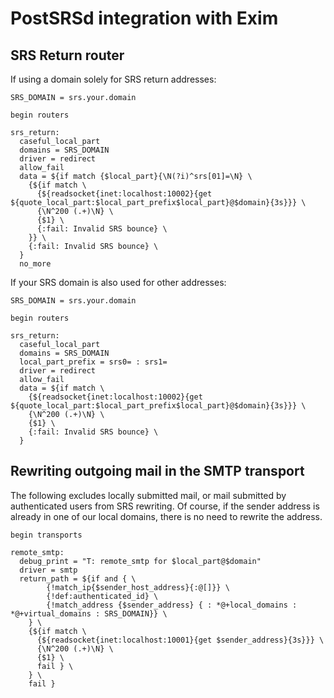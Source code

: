 PostSRSd integration with Exim
==============================

## SRS Return router

If using a domain solely for SRS return addresses:

    SRS_DOMAIN = srs.your.domain
    
    begin routers
    
    srs_return:
      caseful_local_part
      domains = SRS_DOMAIN
      driver = redirect
      allow_fail
      data = ${if match {$local_part}{\N(?i)^srs[01]=\N} \
    	{${if match \
    	  {${readsocket{inet:localhost:10002}{get ${quote_local_part:$local_part_prefix$local_part}@$domain}{3s}}} \
    	  {\N^200 (.+)\N} \
    	  {$1} \
    	  {:fail: Invalid SRS bounce} \
    	}} \
    	{:fail: Invalid SRS bounce} \
      }
      no_more

If your SRS domain is also used for other addresses:

    SRS_DOMAIN = srs.your.domain
    
    begin routers
    
    srs_return:
      caseful_local_part
      domains = SRS_DOMAIN
      local_part_prefix = srs0= : srs1=
      driver = redirect
      allow_fail
      data = ${if match \
        {${readsocket{inet:localhost:10002}{get ${quote_local_part:$local_part_prefix$local_part}@$domain}{3s}}} \
        {\N^200 (.+)\N} \
        {$1} \
        {:fail: Invalid SRS bounce} \
      }

## Rewriting outgoing mail in the SMTP transport

The following excludes locally submitted mail, or mail submitted by authenticated
users from SRS rewriting. Of course, if the sender address is already in
one of our local domains, there is no need to rewrite the address.

    begin transports
    
    remote_smtp:
      debug_print = "T: remote_smtp for $local_part@$domain"
      driver = smtp
      return_path = ${if and { \
    		{!match_ip{$sender_host_address}{:@[]}} \
    		{!def:authenticated_id} \
    		{!match_address {$sender_address} { : *@+local_domains : *@+virtual_domains : SRS_DOMAIN}} \
    	} \
    	{${if match \
    	  {${readsocket{inet:localhost:10001}{get $sender_address}{3s}}} \
    	  {\N^200 (.+)\N} \
    	  {$1} \
    	  fail } \
    	} \
    	fail }
